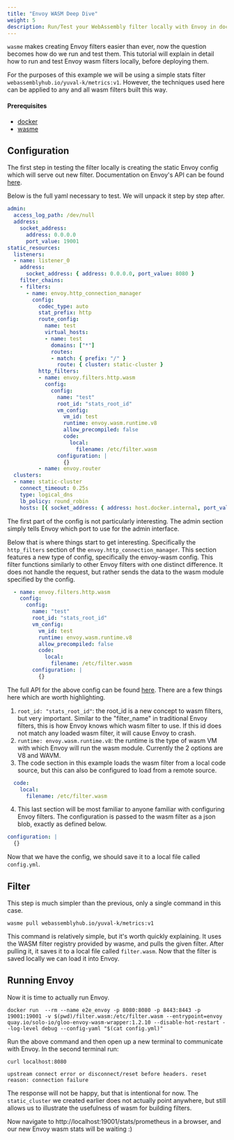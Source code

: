 ```yaml
---
title: "Envoy WASM Deep Dive"
weight: 5
description: Run/Test your WebAssembly filter locally with Envoy in docker
---
```


`wasme` makes creating Envoy filters easier than ever, now the question becomes how do we run and test them.
This tutorial will explain in detail how to run and test Envoy wasm filters locally, before deploying them.

For the purposes of this example we will be using a simple stats filter `webassemblyhub.io/yuval-k/metrics:v1`. However, 
the techniques used here can be applied to any and all wasm filters built this way.

#### Prerequisites
* [docker](https://www.docker.com/)
* [wasme](https://github.com/solo-io/wasme)

## Configuration

The first step in testing the filter locally is creating the static Envoy config which will serve out new filter.
Documentation on Envoy's API can be found [here](https://www.envoyproxy.io/docs/envoy/v1.12.0/api/api). 

Below is the full yaml necessary to test. We will unpack it step by step after.
```yaml
admin:
  access_log_path: /dev/null
  address:
    socket_address:
      address: 0.0.0.0
      port_value: 19001
static_resources:
  listeners:
  - name: listener_0
    address:
      socket_address: { address: 0.0.0.0, port_value: 8080 }
    filter_chains:
    - filters:
      - name: envoy.http_connection_manager
        config:
          codec_type: auto
          stat_prefix: http
          route_config:
            name: test
            virtual_hosts:
            - name: test
              domains: ["*"]
              routes:
              - match: { prefix: "/" }
                route: { cluster: static-cluster }
          http_filters:
          - name: envoy.filters.http.wasm
            config: 
              config: 
                name: "test"
                root_id: "stats_root_id"
                vm_config:
                  vm_id: test
                  runtime: envoy.wasm.runtime.v8
                  allow_precompiled: false
                  code:
                    local:
                      filename: /etc/filter.wasm
                configuration: |
                  {}
          - name: envoy.router
  clusters:
  - name: static-cluster
    connect_timeout: 0.25s
    type: logical_dns
    lb_policy: round_robin
    hosts: [{ socket_address: { address: host.docker.internal, port_value: 10101 } }]
```

The first part of the config is not particularly interesting. The admin section simply tells Envoy which port to use for the admin interface.

Below that is where things start to get interesting. Specifically the `http_filters` section of the `envoy.http_connection_manager`.
This section features a new type of config, specifically the envoy-wasm config. This filter functions similarly to other Envoy filters 
with one distinct difference. It does not handle the request, but rather sends the data to the wasm module specified by the config.
```yaml
  - name: envoy.filters.http.wasm
    config: 
      config: 
        name: "test"
        root_id: "stats_root_id"
        vm_config:
          vm_id: test
          runtime: envoy.wasm.runtime.v8
          allow_precompiled: false
          code:
            local:
              filename: /etc/filter.wasm
        configuration: |
          {}
```
The full API for the above config can be found [here](https://github.com/envoyproxy/envoy-wasm/blob/master/api/envoy/config/filter/http/wasm/v2/wasm.proto).
There are a few things here which are worth highlighting.

1) `root_id: "stats_root_id"`: the root_id is a new concept to wasm filters, but very important. Similar to the "filter_name" in traditional
Envoy filters, this is how Envoy knows which wasm filter to use. If this id does not match any loaded wasm filter, it will cause Envoy to crash.
2) `runtime: envoy.wasm.runtime.v8`: the runtime is the type of wasm VM with which Envoy will run the wasm module. Currently the 2 options
are V8 and WAVM.
3) The code section in this example loads the wasm filter from a local code source, but this can also be configured to load from a remote source.
```yaml
  code:
    local:
      filename: /etc/filter.wasm
``` 

4) This last section will be most familiar to anyone familiar with configuring Envoy filters. The configuration is passed 
to the wasm filter as a json blob, exactly as defined below.
```yaml
configuration: |
  {}
```

Now that we have the config, we should save it to a local file called `config.yml`.

## Filter

This step is much simpler than the previous, only a single command in this case.
```shell script
wasme pull webassemblyhub.io/yuval-k/metrics:v1
```

This command is relatively simple, but it's worth quickly explaining. It uses the WASM filter registry provided by wasme, and pulls
the given filter. After pulling it, it saves it to a local file called `filter.wasm`. Now that the filter is saved locally we can load
it into Envoy.

## Running Envoy

Now it is time to actually run Envoy. 
```shell script
docker run  --rm --name e2e_envoy -p 8080:8080 -p 8443:8443 -p 19001:19001 -v $(pwd)/filter.wasm:/etc/filter.wasm --entrypoint=envoy quay.io/solo-io/gloo-envoy-wasm-wrapper:1.2.10 --disable-hot-restart --log-level debug --config-yaml "$(cat config.yml)"
```

Run the above command and then open up a new terminal to communicate with Envoy.
In the second terminal run: 
```shell script
curl localhost:8080

upstream connect error or disconnect/reset before headers. reset reason: connection failure
```
The response will not be happy, but that is intentional for now. The `static_cluster` we created earlier does not actually 
point anywhere, but still allows us to illustrate the usefulness of wasm for building filters.

Now navigate to http://localhost:19001/stats/prometheus in a browser, and our new Envoy wasm stats will be waiting :)
